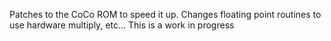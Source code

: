 
Patches to the CoCo ROM to speed it up.
Changes floating point routines to use hardware multiply, etc...
This is a work in progress 

